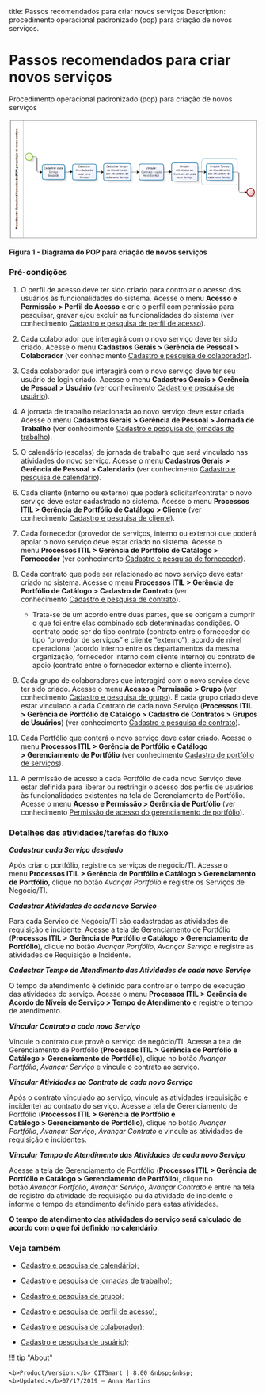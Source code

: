 title: Passos recomendados para criar novos serviços
Description: procedimento operacional padronizado (pop) para criação de novos serviços.

# Passos recomendados para criar novos serviços

Procedimento operacional padronizado (pop) para criação de novos serviços

![Criar](images/steps.png)

**Figura 1 - Diagrama do POP para criação de novos serviços**

### Pré-condições

1.  O perfil de acesso deve ter sido criado para controlar o acesso dos usuários às funcionalidades do sistema. Acesse o menu **Acesso e Permissão > Perfil de Acesso** e crie o perfil com permissão para pesquisar, gravar e/ou excluir as funcionalidades do sistema (ver conhecimento [Cadastro e pesquisa de perfil de acesso][1]).

2.  Cada colaborador que interagirá com o novo serviço deve ter sido criado. Acesse o menu **Cadastros Gerais > Gerência de Pessoal > Colaborador** (ver conhecimento [Cadastro e pesquisa de colaborador][2]).

3.  Cada colaborador que interagirá com o novo serviço deve ter seu usuário de login criado. Acesse o menu **Cadastros Gerais > Gerência de Pessoal > Usuário** (ver conhecimento [Cadastro e pesquisa de usuário][3]).

4.  A jornada de trabalho relacionada ao novo serviço deve estar criada. Acesse o menu **Cadastros Gerais > Gerência de Pessoal > Jornada de Trabalho** (ver conhecimento [Cadastro e pesquisa de jornadas de trabalho][4]).

5.  O calendário (escalas) de jornada de trabalho que será vinculado nas atividades do novo serviço. Acesse o menu **Cadastros Gerais > Gerência de Pessoal > Calendário** (ver conhecimento [Cadastro e pesquisa de calendário][5]).

6.  Cada cliente (interno ou externo) que poderá solicitar/contratar o novo serviço deve estar cadastrado no sistema. Acesse o menu **Processos ITIL > Gerência de Portfólio de Catálogo > Cliente** (ver conhecimento [Cadastro e pesquisa de cliente][6]).

7.  Cada fornecedor (provedor de serviços, interno ou externo) que poderá apoiar o novo serviço deve estar criado no sistema. Acesse o menu **Processos ITIL > Gerência de Portfólio de Catálogo > Fornecedor** (ver conhecimento [Cadastro e pesquisa de fornecedor][7]).

8.  Cada contrato que pode ser relacionado ao novo serviço deve estar criado no sistema. Acesse o menu **Processos ITIL > Gerência de Portfólio de Catálogo > Cadastro de Contrato** (ver conhecimento [Cadastro e pesquisa de contrato][8]).

    -   Trata-se de um acordo entre duas partes, que se obrigam a cumprir o que
        foi entre elas combinado sob determinadas condições. O contrato pode ser
        do tipo contrato (contrato entre o fornecedor do tipo “provedor de
        serviços” e cliente “externo”), acordo de nível operacional (acordo
        interno entre os departamentos da mesma organização, fornecedor interno
        com cliente interno) ou contrato de apoio (contrato entre o fornecedor
        externo e cliente interno).

9.  Cada grupo de colaboradores que interagirá com o novo serviço deve ter sido criado. Acesse o menu **Acesso e Permissão > Grupo** (ver conhecimento [Cadastro e pesquisa de grupo][9]). E cada grupo criado deve estar vinculado a cada Contrato de cada novo
 Serviço (**Processos ITIL > Gerência de Portfólio de Catálogo > Cadastro de Contratos > Grupos de Usuários**) (ver conhecimento [Cadastro e pesquisa de contrato][8]).

10. Cada Portfólio que conterá o novo serviço deve estar criado. Acesse o menu **Processos ITIL > Gerência de Portfólio e Catálogo > Gerenciamento de Portfólio** (ver conhecimento [Cadastro de portfólio de serviços][10]).

11. A permissão de acesso a cada Portfólio de cada novo Serviço deve estar definida para liberar ou restringir o acesso dos perfis de usuários às funcionalidades existentes na tela de Gerenciamento de Portfólio. Acesse o menu **Acesso e Permissão > Gerência de Portfólio** (ver conhecimento [Permissão de acesso do gerenciamento de portfólio][11]).

### Detalhes das atividades/tarefas do fluxo

***Cadastrar cada Serviço desejado***

Após criar o portfólio, registre os serviços de negócio/TI. Acesse o menu **Processos ITIL > Gerência de Portfólio e Catálogo > Gerenciamento de Portfólio**, clique no botão *Avançar Portfólio* e registre os Serviços de Negócio/TI.

***Cadastrar Atividades de cada novo Serviço***

Para cada Serviço de Negócio/TI são cadastradas as atividades de requisição e incidente. Acesse a tela de Gerenciamento de Portfólio (**Processos ITIL > Gerência de Portfólio e Catálogo > Gerenciamento de Portfólio**), clique no botão *Avançar Portfólio*, *Avançar Serviço* e registre as atividades de Requisição e Incidente.

***Cadastrar Tempo de Atendimento das Atividades de cada novo Serviço***

O tempo de atendimento é definido para controlar o tempo de execução das atividades do serviço. Acesse o menu **Processos ITIL > Gerência de Acordo de Níveis de Serviço > Tempo de Atendimento** e registre o tempo de atendimento.

***Vincular Contrato a cada novo Serviço***

Vincule o contrato que provê o serviço de negócio/TI. Acesse a tela de Gerenciamento de Portfólio (**Processos ITIL > Gerência de Portfólio e Catálogo > Gerenciamento de Portfólio**), clique no botão *Avançar Portfólio*, *Avançar Serviço* e vincule o contrato ao serviço.

***Vincular Atividades ao Contrato de cada novo Serviço***

Após o contrato vinculado ao serviço, vincule as atividades (requisição e incidente) ao contrato do serviço. Acesse a tela de Gerenciamento de Portfólio (**Processos ITIL > Gerência de Portfólio e Catálogo > Gerenciamento de Portfólio**), clique no botão *Avançar Portfólio*, *Avançar Serviço*, *Avançar Contrato* e vincule as atividades de requisição e incidentes.

***Vincular Tempo de Atendimento das Atividades de cada novo Serviço***

Acesse a tela de Gerenciamento de Portfólio (**Processos ITIL > Gerência de Portfólio e Catálogo > Gerenciamento de Portfólio**), clique no botão *Avançar Portfólio*, *Avançar Serviço*, *Avançar Contrato* e entre na tela de registro da atividade de requisição ou da atividade de incidente e informe o tempo de atendimento definido para estas atividades.

**O tempo de atendimento das atividades do serviço será calculado de acordo com
o que foi definido no calendário**.

### Veja também

-   [Cadastro e pesquisa de calendário][5]);

-   [Cadastro e pesquisa de jornadas de trabalho][4]);

-   [Cadastro e pesquisa de grupo][9]);

-   [Cadastro e pesquisa de perfil de acesso][1]);

-   [Cadastro e pesquisa de colaborador][2]);

-   [Cadastro e pesquisa de usuário][3]);



[1]:/pt-br/citsmart-platform-7/initial-settings/access-settings/profile/user-profile.html
[2]:/pt-br/citsmart-platform-7/initial-settings/access-settings/user/employee.html
[3]:/citsmart-platform-7/initial-settings/access-settings/user/user-register.html
[4]:/pt-br/citsmart-platform-7/plataform-administration/time/create-working-day.html
[5]:/pt-br/citsmart-platform-7/plataform-administration/time/create-calendar.html
[6]:/pt-br/citsmart-platform-7/processes/portfolio-and-catalog/client.html
[7]:/pt-br/citsmart-platform-7/processes/portfolio-and-catalog/provider.html
[8]:/pt-br/citsmart-platform-7/additional-features/contract-management/use/register-contract.html
[9]:/pt-br/citsmart-platform-7/initial-settings/access-settings/user/group.html
[10]:/pt-br/citsmart-platform-7/processes/portfolio-and-catalog/register.html
[11]:/pt-br/citsmart-platform-7/processes/portfolio-and-catalog/portfolio-access.html



!!! tip "About"

    <b>Product/Version:</b> CITSmart | 8.00 &nbsp;&nbsp;
    <b>Updated:</b>07/17/2019 – Anna Martins
